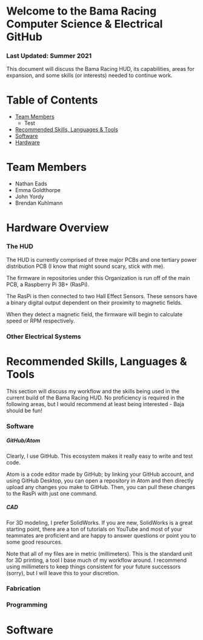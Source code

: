 # Welcome to the Bama Racing Computer Science & Electrical GitHub
### Last Updated: Summer 2021

This document will discuss the Bama Racing HUD, its capabilities, areas for expansion, and some skills (or interests) needed to continue work. 

# Table of Contents
* [Team Members](#team-members)
  * Test  
* [Recommended Skills, Languages & Tools](#Recommended-Skills,-Languages-&-Tools)
* [Software](#Software)
* [Hardware](#Hardware)


# Team Members
* Nathan Eads
* Emma Goldthorpe
* John Yordy
* Brendan Kuhlmann 

# Hardware Overview
### The HUD 
The HUD is currently comprised of three major PCBs and one tertiary power distribution PCB (I know that might sound scary, stick with me). 

The firmware in repositories under this Organization is run off of the main PCB, a Raspberry Pi 3B+ (RasPi). 

The RasPi is then connected to two Hall Effect Sensors. These sensors have a binary digital output dependent on their proximity to magnetic fields. 

When they detect a magnetic field, the firmware will begin to calculate speed or RPM respectively. 

### Other Electrical Systems 


# Recommended Skills, Languages & Tools

This section will discuss my workflow and the skills being used in the current build of the Bama Racing HUD. No proficiency is required in the following areas, but I would recommend at least being interested - Baja should be fun!

### Software
##### GitHub/Atom 
Clearly, I use GitHub. This ecosystem makes it really easy to write and test code.

Atom is a code editor made by GitHub; by linking your GitHub account, and using GitHub Desktop, you can open a repository in Atom and then directly upload any changes you make to GitHub. Then, you can pull these changes to the RasPi with just one command. 

##### CAD 
For 3D modeling, I prefer SolidWorks. If you are new, SolidWorks is a great starting point, there are a ton of tutorials on YouTube and most of your teammates are proficient and are happy to answer questions or point you to some good resources. 

Note that all of my files are in metric (millimeters). This is the standard unit for 3D printing, a tool I base much of my workflow around. I recommend using millimeters to keep things consistent for your future successors (sorry), but I will leave this to your discretion. 

### Fabrication

### Programming 

# Software

